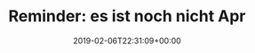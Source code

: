 ---
retweeted: false
source: <a href="http://www.samruston.co.uk" rel="nofollow">Flamingo for Android</a>
entities:
  hashtags: []
  symbols: []
  user_mentions: []
  urls:
  - url: https://t.co/HLwxsEK1j2
    expanded_url: https://www.refrigerdating.com/about
    display_url: refrigerdating.com/about
    indices:
    - '35'
    - '58'
display_text_range:
- '0'
- '58'
favorite_count: '1'
id_str: '1093275934617149441'
truncated: false
retweet_count: '2'
id: '1093275934617149441'
possibly_sensitive: false
created_at: Wed Feb 06 22:31:09 +0000 2019
favorited: false
full_text: 'Reminder: es ist noch nicht April.'
lang: de
quote_url: https://www.refrigerdating.com/about
tags:
- pesos:twitter
date: '2019-02-06T22:31:09+00:00'
src: https://twitter.com/bascht/status/1093275934617149441
original_url: https://twitter.com/bascht/status/1093275934617149441
type: twitter_tweet
text: 'Reminder: es ist noch nicht April.'
title: 'Reminder: es ist noch nicht Apr'

---
